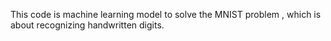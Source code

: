 This code is machine learning model to solve the MNIST problem , which is about recognizing handwritten digits.
